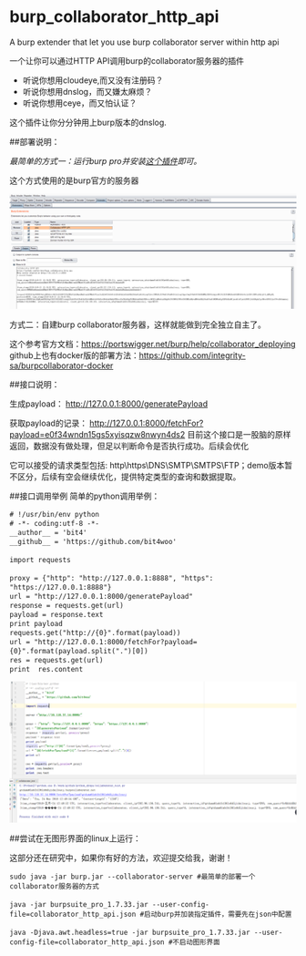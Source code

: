 # burp_collaborator_http_api

A burp extender that let you use burp collaborator server within http api

一个让你可以通过HTTP API调用burp的collaborator服务器的插件


- 听说你想用cloudeye,而又没有注册码？
- 听说你想用dnslog，而又嫌太麻烦？
- 听说你想用ceye，而又怕认证？

这个插件让你分分钟用上burp版本的dnslog.


##部署说明：

*最简单的方式一：运行burp pro并安装[这个插件](https://github.com/bit4woo/burp_collaborator_http_api/releases/latest)即可。*

这个方式使用的是burp官方的服务器

![install.png](./install.png)




方式二：自建burp collaborator服务器，这样就能做到完全独立自主了。

这个参考官方文档：https://portswigger.net/burp/help/collaborator_deploying
github上也有docker版的部署方法：https://github.com/integrity-sa/burpcollaborator-docker



##接口说明：

生成payload：
http://127.0.0.1:8000/generatePayload

获取payload的记录：
http://127.0.0.1:8000/fetchFor?payload=e0f34wndn15gs5xyisqzw8nwyn4ds2
目前这个接口是一股脑的原样返回，数据没有做处理，但足以判断命令是否执行成功。后续会优化


它可以接受的请求类型包括: http\https\DNS\SMTP\SMTPS\FTP；demo版本暂不区分，后续有空会继续优化，提供特定类型的查询和数据提取。



##接口调用举例
简单的python调用举例：
```
# !/usr/bin/env python
# -*- coding:utf-8 -*-
__author__ = 'bit4'
__github__ = 'https://github.com/bit4woo'

import requests

proxy = {"http": "http://127.0.0.1:8888", "https": "https://127.0.0.1:8888"}
url = "http://127.0.0.1:8000/generatePayload"
response = requests.get(url)
payload = response.text
print payload
requests.get("http://{0}".format(payload))
url = "http://127.0.0.1:8000/fetchFor?payload={0}".format(payload.split(".")[0])
res = requests.get(url)
print  res.content

```
![callapi.png](./callapi.png)





##尝试在无图形界面的linux上运行：

这部分还在研究中，如果你有好的方法，欢迎提交给我，谢谢！

```
sudo java -jar burp.jar --collaborator-server #最简单的部署一个collaborator服务器的方式

java -jar burpsuite_pro_1.7.33.jar --user-config-file=collaborator_http_api.json #启动burp并加装指定插件，需要先在json中配置

java -Djava.awt.headless=true -jar burpsuite_pro_1.7.33.jar --user-config-file=collaborator_http_api.json #不启动图形界面


```
